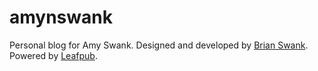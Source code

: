 # amynswank
Personal blog for Amy Swank. Designed and developed by [Brian Swank](http://twitter.com/briansw). Powered by [Leafpub](http://twitter.com/leafpub).
